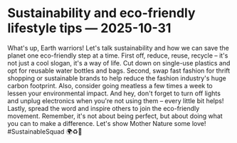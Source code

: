 # Sustainability and eco-friendly lifestyle tips — 2025-10-31

What's up, Earth warriors! Let's talk sustainability and how we can save the planet one eco-friendly step at a time. First off, reduce, reuse, recycle – it's not just a cool slogan, it's a way of life. Cut down on single-use plastics and opt for reusable water bottles and bags. Second, swap fast fashion for thrift shopping or sustainable brands to help reduce the fashion industry's huge carbon footprint. 
Also, consider going meatless a few times a week to lessen your environmental impact. And hey, don't forget to turn off lights and unplug electronics when you're not using them – every little bit helps! Lastly, spread the word and inspire others to join the eco-friendly movement. Remember, it's not about being perfect, but about doing what you can to make a difference. Let's show Mother Nature some love! #SustainableSquad 🌍♻️💚